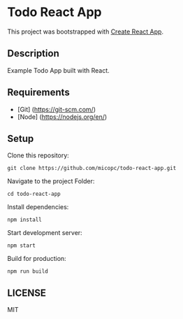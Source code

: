 # Todo React App

This project was bootstrapped with [Create React App](https://github.com/facebookincubator/create-react-app).

## Description

Example Todo App built with React.

## Requirements

- [Git] (https://git-scm.com/)
- [Node] (https://nodejs.org/en/)

## Setup

Clone this repository:

`git clone https://github.com/micopc/todo-react-app.git`

Navigate to the project Folder:

`cd todo-react-app`

Install dependencies:

`npm install`

Start development server:

`npm start`

Build for production:

`npm run build`

## LICENSE

MIT
